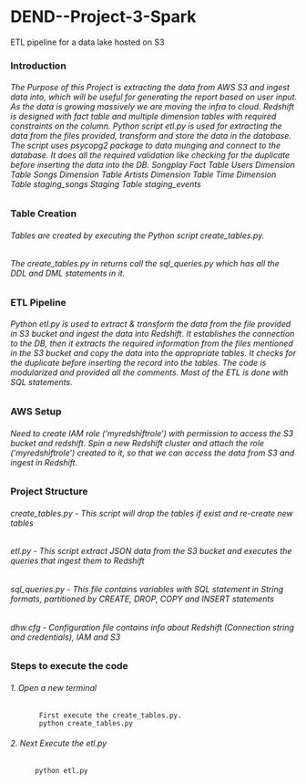 # DEND--Project-3-Spark
 ETL pipeline for a data lake hosted on S3

###  Introduction 
######  The Purpose of this Project is extracting the data from AWS S3 and ingest data into, which will be useful for generating the report based on user input. As the data is growing massively we are moving the infra to cloud. Redshift is designed with fact table and multiple dimension tables with required constraints on the column. Python script etl.py is used for extracting the data from the files provided, transform and store the data in the database. The script uses psycopg2 package to data munging and connect to the database. It does all the required validation like checking for the duplicate before inserting the data into the DB. Songplay Fact Table Users Dimension Table Songs Dimension Table Artists Dimension Table Time Dimension Table staging_songs Staging Table staging_events

### Table Creation
######  Tables are created by executing the Python script create_tables.py.
###### The create_tables.py in returns call the sql_queries.py which has all the DDL and DML statements in it.

### ETL Pipeline
######  Python etl.py is used to extract & transform the data from the file provided in S3 bucket and ingest the data into Redshift. It establishes the connection to the DB, then it extracts the required information from the files mentioned in the S3 bucket and copy the data into the appropriate tables. It checks for the duplicate before inserting the record into the tables. The code is modularized and provided all the comments. Most of the ETL is done with SQL statements.

### AWS Setup 
###### Need to create IAM role (‘myredshiftrole’) with permission to access the S3 bucket and redshift. Spin a new Redshift cluster and attach the role (‘myredshiftrole’) created to it, so that we can access the data from S3 and ingest in Redshift.

### Project Structure
###### create_tables.py - This script will drop the tables if exist and re-create new tables
###### etl.py - This script extract JSON data from the S3 bucket and executes the queries that ingest them to Redshift
###### sql_queries.py - This file contains variables with SQL statement in String formats, partitioned by CREATE, DROP, COPY and INSERT statements
###### dhw.cfg - Configuration file contains info about Redshift (Connection string and credentials), IAM and S3

### Steps to execute the code
###### 1. Open a new terminal
           First execute the create_tables.py.
           python create_tables.py
###### 2. Next Execute the etl.py
          python etl.py
